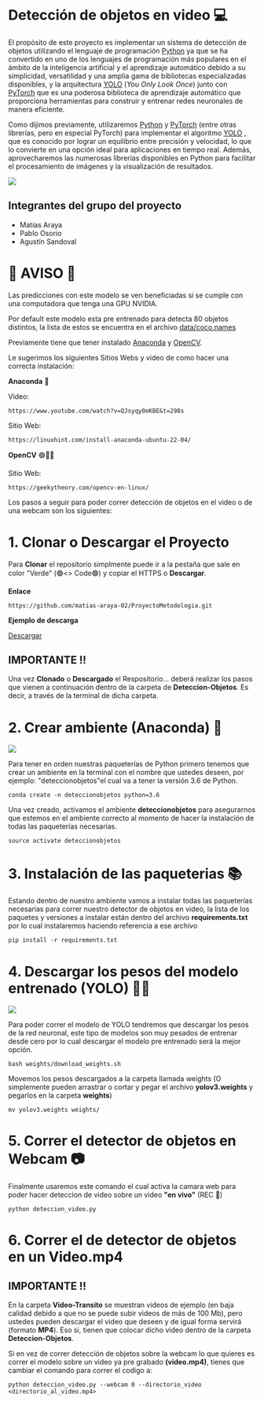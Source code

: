 # Detección de objetos en video 💻

El propósito de este proyecto es implementar un sistema de detección de objetos utilizando el lenguaje de programación [Python](https://www.python.org) ya que se ha convertido en uno de los lenguajes de programación más populares en el ámbito de la inteligencia artificial y el aprendizaje automático debido a su simplicidad, versatilidad y una amplia gama de bibliotecas especializadas disponibles, y la arquitectura [YOLO](https://pjreddie.com/darknet/yolo/)  (*You Only Look Once*) junto con [PyTorch](https://pytorch.org) que es una poderosa biblioteca de aprendizaje automático que proporciona herramientas para construir y entrenar redes neuronales de manera eficiente.

Como dijimos previamente, utilizaremos  [Python](https://www.python.org) y [PyTorch](https://pytorch.org) (entre otras librerías, pero en especial PyTorch) para implementar el algoritmo [YOLO](https://pjreddie.com/darknet/yolo/)  , que es conocido por lograr un equilibrio entre precisión y velocidad, lo que lo convierte en una opción ideal para aplicaciones en tiempo real. Además, aprovecharemos las numerosas librerías disponibles en Python para facilitar el procesamiento de imágenes y la visualización de resultados.

![](https://i0.wp.com/blog.330ohms.com/wp-content/uploads/2020/11/yolo_bounding_boxes.png?w=700&ssl=1)

## Integrantes del grupo del proyecto
- Matías Araya
- Pablo Osorio
- Agustín Sandoval

# 🚨 AVISO 🚨

Las predicciones con este modelo se ven beneficiadas si se cumple con una computadora que tenga una GPU NVIDIA.

Por default este modelo esta pre entrenado para detecta 80 objetos distintos, la lista de estos se encuentra en el archivo [data/coco.names](https://github.com/puigalex/deteccion-objetos-video/blob/master/data/coco.names)

Previamente tiene que tener instalado [Anaconda](https://www.anaconda.com) y [OpenCV](https://opencv.org).

Le sugerimos los siguientes Sitios Webs y video de como hacer una correcta instalación: 

**Anaconda** 🐍

Video:
``` 
https://www.youtube.com/watch?v=QJsyqy0eKBE&t=298s
```
Sitio Web:
``` 
https://linuxhint.com/install-anaconda-ubuntu-22-04/
```

**OpenCV** 🟢🔴🔵

Sitio Web:
``` 
https://geekytheory.com/opencv-en-linux/
```


Los pasos a seguir para poder correr detección de objetos en el video o de una webcam son los siguientes: 


# 1. Clonar o Descargar el Proyecto

Para **Clonar** el repositorio simplmente puede ir a la pestaña que sale en color "Verde" (🟢<> Code🟢) y copiar el HTTPS o **Descargar**.

**Enlace**
``` 
https://github.com/matias-araya-02/ProyectoMetodologia.git
```

**Ejemplo de descarga**

[Descargar](https://github.com/matias-araya-02/ProyectoMetodologia.zip)

## IMPORTANTE ‼️

Una vez **Clonado** o **Descargado** el Respositorio... deberá realizar los pasos que vienen a continuación dentro de la carpeta de **Deteccion-Objetos**. 
Es decir, a través de la terminal de dicha carpeta. 

# 2. Crear ambiente (Anaconda) 🐍

![](https://microchip.wdfiles.com/local--files/swtools:anaconda/anaconda_logo.png)

Para tener en orden nuestras paqueterías de Python primero tenemos que crear un ambiente en la terminal con el nombre que ustedes deseen, por ejemplo: "deteccionobjetos"el cual va a tener la versión 3.6 de Python.
``` 
conda create -n deteccionobjetos python=3.6
```

Una vez creado, activamos el ambiente **deteccionobjetos** para asegurarnos que estemos en el ambiente correcto al momento de hacer la instalación de todas las paqueterías necesarias.
```
source activate deteccionobjetos
```

# 3. Instalación de las paqueterias  📚

Estando dentro de nuestro ambiente vamos a instalar todas las paqueterías necesarias para correr nuestro detector de objetos en video, la lista de los paquetes y versiones a instalar están dentro del archivo **requirements.txt** por lo cual instalaremos haciendo referencia a ese archivo
```
pip install -r requirements.txt
```
# 4. Descargar los pesos del modelo entrenado (YOLO) 🔎🧠
![](https://assets.website-files.com/5f6bc60e665f54db361e52a9/5f6bc60e665f546a6b1e5400_logo_yolo.png) 

Para poder correr el modelo de YOLO tendremos que descargar los pesos de la red neuronal, este tipo de modelos son muy pesados de entrenar desde cero por lo cual descargar el modelo pre entrenado será la mejor opción.
```
bash weights/download_weights.sh
```
Movemos los pesos descargados a la carpeta llamada weights (O simplemente pueden arrastrar o cortar y pegar el archivo **yolov3.weights** y pegarlos en la carpeta **weights**)
```
mv yolov3.weights weights/
```
# 5. Correr el detector de objetos en Webcam 📷

Finalmente usaremos este comando el cual activa la camara web para poder hacer deteccion de video sobre un video **"en vivo"** (REC 🔴)
```
python deteccion_video.py
```
# 6. Correr el de detector de objetos en un Video.mp4 

## IMPORTANTE ‼️

En la carpeta **Video-Transito** se muestran videos de ejemplo (en baja calidad debido a que no se puede subir videos de más de 100 Mb), pero ustedes pueden descargar el video que deseen y de igual forma servirá (formato **MP4**). Eso si, tienen que colocar dicho video dentro de la carpeta **Deteccion-Objetos**.

Si en vez de correr detección de objetos sobre la webcam lo que quieres es correr el modelo sobre un video ya pre grabado **(video.mp4)**, tienes que cambiar el comando para correr el codigo a:
```
python deteccion_video.py --webcam 0 --directorio_video <directorio_al_video.mp4>
```
